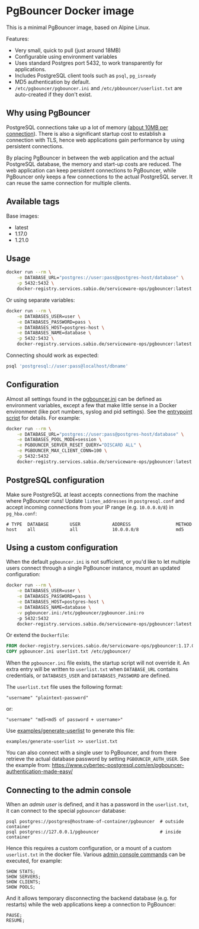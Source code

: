 PgBouncer Docker image
======================

This is a minimal PgBouncer image, based on Alpine Linux.

Features:

* Very small, quick to pull (just around 18MB)
* Configurable using environment variables
* Uses standard Postgres port 5432, to work transparently for applications.
* Includes PostgreSQL client tools such as ``psql``, ``pg_isready``
* MD5 authentication by default.
* `/etc/pgbouncer/pgbouncer.ini` and `/etc/pbbouncer/userlist.txt` are auto-created if they don't exist.

Why using PgBouncer
-------------------

PostgreSQL connections take up a lot of memory ([about 10MB per connection](http://hans.io/blog/2014/02/19/postgresql_connection)). There is also a significant startup cost to establish a connection with TLS, hence web applications gain performance by using persistent connections.

By placing PgBouncer in between the web application and the actual PostgreSQL database, the memory and start-up costs are reduced. The web application can keep persistent connections to PgBouncer, while PgBouncer only keeps a few connections to the actual PostgreSQL server. It can reuse the same connection for multiple clients.

Available tags
--------------

Base images:

* latest
* 1.17.0
* 1.21.0

Usage
-----

```sh
docker run --rm \
    -e DATABASE_URL="postgres://user:pass@postgres-host/database" \
    -p 5432:5432 \
    docker-registry.services.sabio.de/serviceware-ops/pgbouncer:latest
```

Or using separate variables:

```sh
docker run --rm \
    -e DATABASES_USER=user \
    -e DATABASES_PASSWORD=pass \
    -e DATABASES_HOST=postgres-host \
    -e DATABASES_NAME=database \
    -p 5432:5432 \
    docker-registry.services.sabio.de/serviceware-ops/pgbouncer:latest
```

Connecting should work as expected:

```sh
psql 'postgresql://user:pass@localhost/dbname'
```

Configuration
-------------

Almost all settings found in the [pgbouncer.ini](https://pgbouncer.github.io/config.html) can be defined as environment variables, except a few that make little sense in a Docker environment (like port numbers, syslog and pid settings). See the [entrypoint script](https://github.com/edoburu/docker-pgbouncer/blob/master/entrypoint.sh) for details. For example:

```sh
docker run --rm \
    -e DATABASE_URL="postgres://user:pass@postgres-host/database" \
    -e DATABASES_POOL_MODE=session \
    -e PGBOUNCER_SERVER_RESET_QUERY="DISCARD ALL" \
    -e PGBOUNCER_MAX_CLIENT_CONN=100 \
    -p 5432:5432
    docker-registry.services.sabio.de/serviceware-ops/pgbouncer:latest
```

PostgreSQL configuration
------------------------

Make sure PostgreSQL at least accepts connections from the machine where PgBouncer runs! Update `listen_addresses` in `postgresql.conf` and accept incoming connections from your IP range (e.g. `10.0.0.0/8`) in `pg_hba.conf`:

```
# TYPE  DATABASE        USER            ADDRESS                 METHOD
host    all             all             10.0.0.0/8              md5
```

Using a custom configuration
----------------------------

When the default `pgbouncer.ini` is not sufficient, or you'd like to let multiple users connect through a single PgBouncer instance, mount an updated configuration:

```sh
docker run --rm \
    -e DATABASES_USER=user \
    -e DATABASES_PASSWORD=pass \
    -e DATABASES_HOST=postgres-host \
    -e DATABASES_NAME=database \
    -v pgbouncer.ini:/etc/pgbouncer/pgbouncer.ini:ro
    -p 5432:5432
    docker-registry.services.sabio.de/serviceware-ops/pgbouncer:latest
```

Or extend the `Dockerfile`:

```Dockerfile
FROM docker-registry.services.sabio.de/serviceware-ops/pgbouncer:1.17.0
COPY pgbouncer.ini userlist.txt /etc/pgbouncer/
```

When the `pgbouncer.ini` file exists, the startup script will not override it. An extra entry will be written to `userlist.txt` when `DATABASE_URL` contains credentials, or `DATABASES_USER` and `DATABASES_PASSWORD` are defined.

The `userlist.txt` file uses the following format:

```
"username" "plaintext-password"
```

or:

```
"username" "md5<md5 of password + username>"
```

Use [examples/generate-userlist](https://github.com/edoburu/docker-pgbouncer/blob/master/examples/generate-userlist) to generate this file:

```
examples/generate-userlist >> userlist.txt
```

You can also connect with a single user to PgBouncer, and from there retrieve the actual database password
by setting ``PGBOUNCER_AUTH_USER``. See the example from: <https://www.cybertec-postgresql.com/en/pgbouncer-authentication-made-easy/>

Connecting to the admin console
-------------------------------

When an *admin user* is defined, and it has a password in the `userlist.txt`, it can connect to the special `pgbouncer` database:

```
psql postgres://postgres@hostname-of-container/pgbouncer  # outside container
psql postgres://127.0.0.1/pgbouncer                       # inside container
```

Hence this requires a custom configuration, or a mount of a custom ``userlist.txt`` in the docker file.
Various [admin console commands](https://pgbouncer.github.io/usage.html#admin-console) can be executed, for example:

```
SHOW STATS;
SHOW SERVERS;
SHOW CLIENTS;
SHOW POOLS;
```

And it allows temporary disconnecting the backend database (e.g. for restarts) while the web applications keep a connection to PgBouncer:

```
PAUSE;
RESUME;
```
